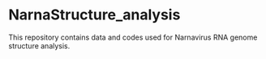 # NarnaStructure_analysis
This repository contains data and codes used for Narnavirus RNA genome structure analysis.
